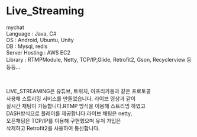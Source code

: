 # Live_Streaming
mychat
<br>Language :  Java, C#
<br>OS  :  Android, Ubuntu, Unity
<br>DB  :  Mysql, redis
<br>Server Hosting : AWS EC2
<br>Library  :  RTMPModule, Netty, TCP/IP,Glide, Retrofit2, Gson, Recyclerview 등등등...</p><br> </div></h3>
<p class="mb-5">LIVE_STREAMING은 유튜브, 트위치, 아프리카등과 같은 프로토콜
<br>사용해 스트리밍 서비스를 만들었습니다. 라이브 영상과 같이
<br>실시간 채팅이 가능합니다.RTMP 방식을 이용해 스트리밍 하였고
<br>DASH방식으로 플레이를 제공합니다.라이브 채팅은 netty,
<br>오픈채팅은 TCP/IP를 이용해 구현했으며 유저 가입은
<br>삭제하고 Retrofit2를 사용하여 통신합니다.
              
